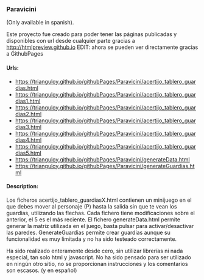 ### Paravicini

(Only available in spanish).

Este proyecto fue creado para poder tener las páginas publicadas y disponibles con url desde cualquier parte gracias a http://htmlpreview.github.io
EDIT: ahora se pueden ver directamente gracias a GithubPages


#### Urls:
* https://trianguloy.github.io/githubPages/Paravicini/acertijo_tablero_guardias.html 
* https://trianguloy.github.io/githubPages/Paravicini/acertijo_tablero_guardias1.html
* https://trianguloy.github.io/githubPages/Paravicini/acertijo_tablero_guardias2.html
* https://trianguloy.github.io/githubPages/Paravicini/acertijo_tablero_guardias3.html
* https://trianguloy.github.io/githubPages/Paravicini/acertijo_tablero_guardias4.html
* https://trianguloy.github.io/githubPages/Paravicini/acertijo_tablero_guardias5.html
* https://trianguloy.github.io/githubPages/Paravicini/generateData.html
* https://trianguloy.github.io/githubPages/Paravicini/generateGuardias.html

#### Description:

Los ficheros acertijo_tablero_guardiasX.html contienen un minijuego en el que debes mover al personaje (P) hasta la salida sin que te vean los guardias, utilizando las flechas.
Cada fichero tiene modificaciones sobre el anterior, el 5 es el más reciente.
El fichero generateData.html permite generar la matriz utilizada en el juego, basta pulsar para activar/desactivar las paredes. GenerateGuardias permite crear guardias aunque su funcionalidad es muy limitada y no ha sido testeado correctamente.

Ha sido realizado enteramente desde cero, sin utilizar librerías ni nada especial, tan solo html y javascript. No ha sido pensado para ser utilizado en ningún otro sitio, no se proporcionan instrucciones y los comentarios son escasos. (y en español)
